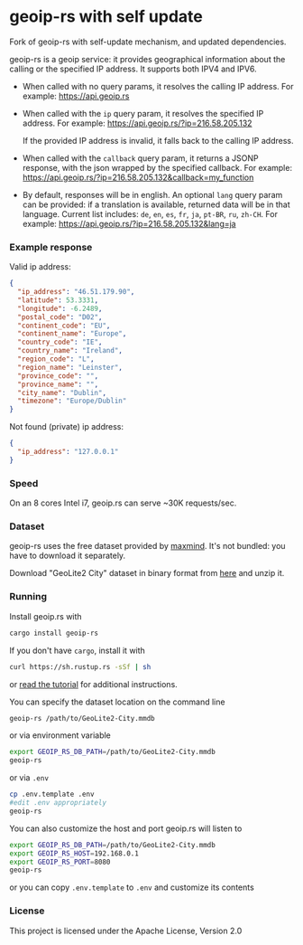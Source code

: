 # geoip-rs with self update

Fork of geoip-rs with self-update mechanism, and updated dependencies.

geoip-rs is a geoip service: it provides geographical information about the calling or the specified IP address. It supports both IPV4 and IPV6.

* When called with no query params, it resolves the calling IP address. For example: https://api.geoip.rs

* When called with the `ip` query param, it resolves the specified IP address. For example: https://api.geoip.rs/?ip=216.58.205.132

  If the provided IP address is invalid, it falls back to the calling IP address.

* When called with the `callback` query param, it returns a JSONP response, with the json wrapped by the specified callback. For example: https://api.geoip.rs/?ip=216.58.205.132&callback=my_function

* By default, responses will be in english. An optional `lang` query param can be provided: if a translation is available, returned data will be in that language. Current list includes: `de`, `en`, `es`, `fr`, `ja`, `pt-BR`, `ru`, `zh-CH`. For example: https://api.geoip.rs/?ip=216.58.205.132&lang=ja

### Example response

Valid ip address:
```json
{
  "ip_address": "46.51.179.90",
  "latitude": 53.3331,
  "longitude": -6.2489,
  "postal_code": "D02",
  "continent_code": "EU",
  "continent_name": "Europe",
  "country_code": "IE",
  "country_name": "Ireland",
  "region_code": "L",
  "region_name": "Leinster",
  "province_code": "",
  "province_name": "",
  "city_name": "Dublin",
  "timezone": "Europe/Dublin"
}
```

Not found (private) ip address:
```json
{
  "ip_address": "127.0.0.1"
}
```

### Speed

On an 8 cores Intel i7, geoip.rs can serve ~30K requests/sec.
 
### Dataset

geoip-rs uses the free dataset provided by [maxmind](https://www.maxmind.com). It's not bundled: you have to download it separately.

Download "GeoLite2 City" dataset in binary format from [here](https://dev.maxmind.com/geoip/geoip2/geolite2/#Downloads) and unzip it.

### Running

Install geoip.rs with 

```bash
cargo install geoip-rs
```

If you don't have `cargo`, install it with
 
```bash
curl https://sh.rustup.rs -sSf | sh
```

or [read the tutorial](https://doc.rust-lang.org/cargo/getting-started/installation.html) for additional instructions. 

You can specify the dataset location on the command line
```bash
geoip-rs /path/to/GeoLite2-City.mmdb
```
or via environment variable
```bash
export GEOIP_RS_DB_PATH=/path/to/GeoLite2-City.mmdb
geoip-rs
```
or via `.env`
```bash
cp .env.template .env
#edit .env appropriately
geoip-rs
```

You can also customize the host and port geoip.rs will listen to
```bash
export GEOIP_RS_DB_PATH=/path/to/GeoLite2-City.mmdb
export GEOIP_RS_HOST=192.168.0.1
export GEOIP_RS_PORT=8080
geoip-rs
```
or you can copy `.env.template` to `.env` and customize its contents

### License

This project is licensed under the Apache License, Version 2.0
